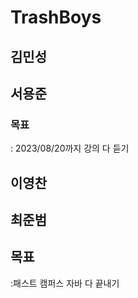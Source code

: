 # TrashBoys

## 김민성

## 서용준

### 목표  
  : 2023/08/20까지 강의 다 듣기

## 이영찬

## 최준범
## 목표 
   :패스트 캠퍼스 자바 다 끝내기 

